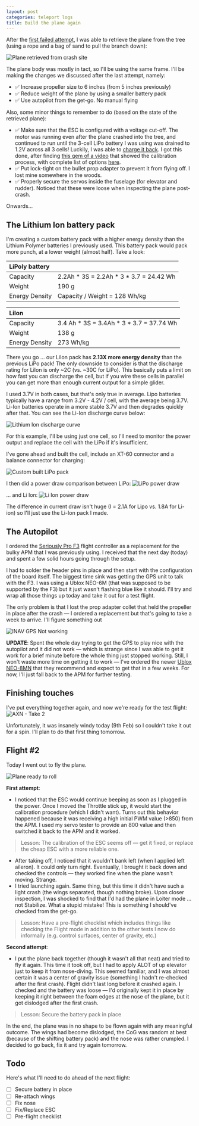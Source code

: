 ```yaml
---
layout: post
categories: teleport logs
title: Build the plane again
---
```

After the [first failed attempt](/teleport/logs/build-the-plane), I was able to retrieve the plane from the tree (using a rope and a bag of sand to pull the branch down):

![Plane retrieved from crash site](/assets/projects/teleport/axn-after-crash.png)

The plane body was mostly in tact, so I'll be using the same frame. I'll be making the changes we discussed after the last attempt, namely:
- ✅ Increase propeller size to 6 inches (from 5 inches previously)
- ✅ Reduce weight of the plane by using a smaller battery pack
- ✅ Use autopilot from the get-go. No manual flying

Also, some minor things to remember to do (based on the state of the retrieved plane):
- ✅ Make sure that the ESC is configured with a voltage cut-off. The motor was running even after the plane crashed into the tree, and continued to run until the 3-cell LiPo battery I was using was drained to 1.2V across all 3 cells! Luckily, I was able to [charge it back](https://www.rcgroups.com/forums/showthread.php?1072324-(HOW-TO)-Recovering-over-discharged-lipos). I got this done, after finding [this gem of a video](https://www.youtube.com/watch?v=E6epG5E8gAQ) that showed the calibration process, with complete list of options [here](https://dronebuildersblog.wordpress.com/2016/01/10/emax-blheli-brushless-esc-programming/#ep).
- ✅ Put lock-tight on the bullet prop adapter to prevent it from flying off. I lost mine somewhere in the woods.
- ✅ Properly secure the servos inside the fuselage (for elevator and rudder). Noticed that these were loose when inspecting the plane post-crash.

Onwards&hellip;

## The Lithium Ion battery pack
I'm creating a custom battery pack with a higher energy density than the Lithium Polymer batteries I previously used. This battery pack would pack more punch, at a lower weight (almost half). Take a look:

| LiPoly battery |                                         |
|:---------------|-----------------------------------------|
| Capacity       | 2.2Ah * 3S = 2.2Ah * 3 * 3.7 = 24.42 Wh |
| Weight         | 190 g                                   |
| Energy Density | Capacity / Weight = 128 Wh/kg           |

| LiIon          |                                          |
|:---------------|------------------------------------------|
| Capacity       | 3.4 Ah * 3S = 3.4Ah * 3 * 3.7 = 37.74 Wh |
| Weight         | 138 g                                    |
| Energy Density | 273 Wh/kg                                |

There you go &hellip; our LiIon pack has **2.13X more energy density** than the previous LiPo pack! The only downside to consider is that the discharge rating for LiIon is only ~2C (vs. ~30C for LiPo). This basically puts a limit on how fast you can discharge the cell, but if you wire these cells in parallel you can get more than enough current output for a simple glider.

I used 3.7V in both cases, but that's only true in average. Lipo batteries typically have a range from 3.2V - 4.2V / cell, with the average being 3.7V. Li-Ion batteries operate in a more stable 3.7V and then degrades quickly after that. You can see the Li-Ion discharge curve below:

![Lithium Ion discharge curve](/assets/projects/teleport/li-ion-discharge-curve.jpg)

For this example, I'll be using just one cell, so I'll need to monitor the power output and replace the cell with the LiPo if it's insufficient.

I've gone ahead and built the cell, include an XT-60 connector and a balance connector for charging:

![Custom built LiPo pack](/assets/projects/teleport/custom-lipo-cell.jpg)

I then did a power draw comparison between LiPo:
![LiPo power draw](/assets/projects/teleport/power-check-lipo.jpg)

&hellip; and Li Ion:
![Li Ion power draw](/assets/projects/teleport/power-check-liion.jpg)

The difference in current draw isn't huge (I = 2.1A for Lipo vs. 1.8A for Li-ion) so I'll just use the Li-Ion pack I made. 

## The Autopilot
I ordered the [Seriously Pro F3](http://seriouslypro.com/spracingf3) flight controller as a replacement for the bulky APM that I was previously using. I received that the next day (today) and spent a few solid hours going through the setup.

I had to solder the header pins in place and then start with the configuration of the board itself. The biggest time sink was getting the GPS unit to talk with the F3. I was using a Ublox NEO-6M (that was supposed to be supported by the F3) but it just wasn't flashing blue like it should. I'll try and wrap all those things up today and take it out for a test flight.

The only problem is that I lost the prop adapter collet that held the propeller in place after the crash &mdash; I ordered a replacement but that's going to take a week to arrive. I'll figure something out

![INAV GPS Not working](/assets/projects/teleport/inav-not-working-gps.png)

**UPDATE**: Spent the whole day trying to get the GPS to play nice with the autopilot and it did not work &mdash; which is strange since I was able to get it work for a brief minute before the whole thing just stopped working. Still, I won't waste more time on getting it to work &mdash; I've ordered the newer [Ublox NEO-8MN](https://www.u-blox.com/en/product/neo-m8-series) that they recommend and expect to get that in a few weeks. For now, I'll just fall back to the APM for further testing.

## Finishing touches
I've put everything together again, and now we're ready for the test flight:
![AXN - Take 2](/assets/projects/teleport/axn-take-2.jpg)

Unfortunately, it was insanely windy today (9th Feb) so I couldn't take it out for a spin. I'll plan to do that first thing tomorrow.

## Flight #2
Today I went out to fly the plane.

![Plane ready to roll](/assets/projects/teleport/axn-take-2-ready.png)

**First attempt**:
- I noticed that the ESC would continue beeping as soon as I plugged in the power. Once I moved the Throttle stick up, it would start the calibration procedure (which I didn't want). Turns out this behavior happened because it was receiving a high initial PWM value (>850) from the APM. I used my servo tester to provide an 800 value and then switched it back to the APM and it worked.

> Lesson: The calibration of the ESC seems off &mdash; get it fixed, or replace the cheap ESC with a more reliable one.

- After taking off, I noticed that it wouldn't bank left (when I applied left aileron). It could only turn right. Eventually, I brought it back down and checked the controls &mdash; they worked fine when the plane wasn't moving. Strange.
- I tried launching again. Same thing, but this time it didn't have such a light crash (the wings separated, though nothing broke). Upon closer inspection, I was shocked to find that I'd had the plane in Loiter mode &hellip; not Stabilize. What a stupid mistake! This is something I should've checked from the get-go.

> Lesson: Have a pre-flight checklist which includes things like checking the Flight mode in addition to the other tests I now do informally (e.g. control surfaces, center of gravity, etc.)

**Second attempt**:
- I put the plane back together (though it wasn't all that neat) and tried to fly it again. This time it took off, but I had to apply ALOT of up elevator just to keep it from nose-diving. This seemed familiar, and I was almost certain it was a center of gravity issue (something I hadn't re-checked after the first crash). Flight didn't last long before it crashed again. I checked and the battery was loose &mdash; I'd originally kept it in place by keeping it right between the foam edges at the nose of the plane, but it got dislodged after the first crash.

> Lesson: Secure the battery pack in place

In the end, the plane was in no shape to be flown again with any meaningful outcome. The wings had become dislodged, the CoG was random at best (because of the shifting battery pack) and the nose was rather crumpled. I decided to go back, fix it and try again tomorrow.

## Todo
Here's what I'll need to do ahead of the next flight:

- [ ] Secure battery in place
- [ ] Re-attach wings
- [ ] Fix nose
- [ ] Fix/Replace ESC
- [ ] Pre-flight checklist
